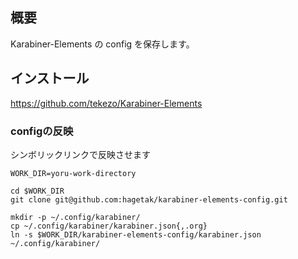 

## 概要

Karabiner-Elements の config を保存します。

## インストール

https://github.com/tekezo/Karabiner-Elements


### configの反映

シンボリックリンクで反映させます

```
WORK_DIR=yoru-work-directory

cd $WORK_DIR
git clone git@github.com:hagetak/karabiner-elements-config.git

mkdir -p ~/.config/karabiner/
cp ~/.config/karabiner/karabiner.json{,.org}
ln -s $WORK_DIR/karabiner-elements-config/karabiner.json ~/.config/karabiner/
```
